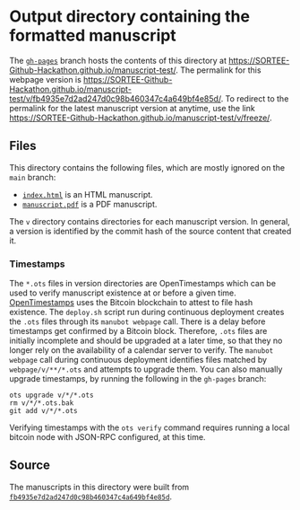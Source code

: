 # Output directory containing the formatted manuscript

The [`gh-pages`](https://github.com/SORTEE-Github-Hackathon/manuscript-test/tree/gh-pages) branch hosts the contents of this directory at <https://SORTEE-Github-Hackathon.github.io/manuscript-test/>.
The permalink for this webpage version is <https://SORTEE-Github-Hackathon.github.io/manuscript-test/v/fb4935e7d2ad247d0c98b460347c4a649bf4e85d/>.
To redirect to the permalink for the latest manuscript version at anytime, use the link <https://SORTEE-Github-Hackathon.github.io/manuscript-test/v/freeze/>.

## Files

This directory contains the following files, which are mostly ignored on the `main` branch:

+ [`index.html`](index.html) is an HTML manuscript.
+ [`manuscript.pdf`](manuscript.pdf) is a PDF manuscript.

The `v` directory contains directories for each manuscript version.
In general, a version is identified by the commit hash of the source content that created it.

### Timestamps

The `*.ots` files in version directories are OpenTimestamps which can be used to verify manuscript existence at or before a given time.
[OpenTimestamps](https://opentimestamps.org/) uses the Bitcoin blockchain to attest to file hash existence.
The `deploy.sh` script run during continuous deployment creates the `.ots` files through its `manubot webpage` call.
There is a delay before timestamps get confirmed by a Bitcoin block.
Therefore, `.ots` files are initially incomplete and should be upgraded at a later time, so that they no longer rely on the availability of a calendar server to verify.
The `manubot webpage` call during continuous deployment identifies files matched by `webpage/v/**/*.ots` and attempts to upgrade them.
You can also manually upgrade timestamps, by running the following in the `gh-pages` branch:

```shell
ots upgrade v/*/*.ots
rm v/*/*.ots.bak
git add v/*/*.ots
```

Verifying timestamps with the `ots verify` command requires running a local bitcoin node with JSON-RPC configured, at this time.

## Source

The manuscripts in this directory were built from
[`fb4935e7d2ad247d0c98b460347c4a649bf4e85d`](https://github.com/SORTEE-Github-Hackathon/manuscript-test/commit/fb4935e7d2ad247d0c98b460347c4a649bf4e85d).
